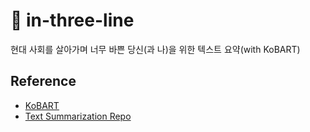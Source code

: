 # 📑 in-three-line
현대 사회를 살아가며 너무 바쁜 당신(과 나)을 위한 텍스트 요약(with KoBART)

## Reference
- [KoBART](https://github.com/SKT-AI/KoBART)
- [Text Summarization Repo](https://github.com/uoneway/Text-Summarization-Repo#pre-trained-models)
